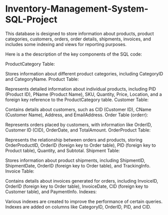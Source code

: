 # Inventory-Management-System-SQL-Project


This database is designed to store information about products, product categories, customers, orders, order details, shipments, invoices, and includes some indexing and views for reporting purposes.

Here is a the description of the key components of the SQL code:

ProductCategory Table:

Stores information about different product categories, including CategoryID and CategoryName.
Product Table:

Represents detailed information about individual products, including PID (Product ID), PName (Product Name), SKU, Quantity, Price, Location, and a foreign key reference to the ProductCategory table.
Customer Table:

Contains details about customers, such as CID (Customer ID), CName (Customer Name), Address, and EmailAddress.
Order Table (orderr):

Represents orders placed by customers, with information like OrderID, Customer ID (CID), OrderDate, and TotalAmount.
OrderProduct Table:

Represents the relationship between orders and products, storing OrderProductID, OrderID (foreign key to Order table), PID (foreign key to Product table), Quantity, and Subtotal.
Shipment Table:

Stores information about product shipments, including ShipmentID, ShipmentDate, OrderID (foreign key to Order table), and TrackingInfo.
Invoice Table:

Contains details about invoices generated for orders, including InvoiceID, OrderID (foreign key to Order table), InvoiceDate, CID (foreign key to Customer table), and PaymentInfo.
Indexes:

Various indexes are created to improve the performance of certain queries. Indexes are added on columns like CategoryID, OrderID, PID, and CID.
